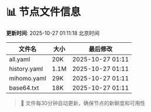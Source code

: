 # 📊 节点文件信息

**更新时间**: 2025-10-27 01:11:18 北京时间

| 文件名 | 大小 | 最后修改 |
|--------|------|----------|
| all.yaml | 20K | 2025-10-27 01:11 |
| history.yaml | 1.1M | 2025-10-27 01:11 |
| mihomo.yaml | 29K | 2025-10-27 01:11 |
| base64.txt | 18K | 2025-10-27 01:11 |

> 🔄 文件每30分钟自动更新，确保节点的新鲜度和可用性
